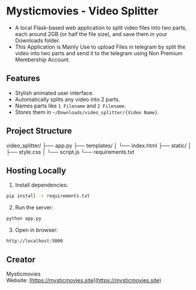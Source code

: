 # Mysticmovies - Video Splitter

- A local Flask-based web application to split video files into two parts, each around 2GB (or half the file size), and save them in your Downloads folder.
- This Application is Mainly Use to upload Files in telegram by split the video into two parts and send it to the telegram using Non Premium Membership Account.

## Features
- Stylish animated user interface.
- Automatically splits any video into 2 parts.
- Names parts like `1 Filename` and `2 Filename`.
- Stores them in `~/Downloads/video_splitter/{Video Name}`.

## Project Structure
video_splitter/
├── app.py
├── templates/
│   └── index.html
├── static/
│   ├── style.css
│   └── script.js
└── requirements.txt

## Hosting Locally
1. Install dependencies:
```bash
pip install -r requirements.txt
```

2. Run the server:
```bash
python app.py
```

3. Open in browser:
```
http://localhost:5000
```

## Creator
Mysticmovies  
Website: [https://mysticmovies.site](https://mysticmovies.site)
